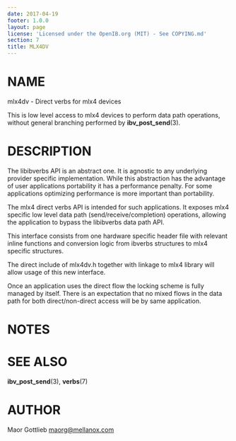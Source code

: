 ```yaml
---
date: 2017-04-19
footer: 1.0.0
layout: page
license: 'Licensed under the OpenIB.org (MIT) - See COPYING.md'
section: 7
title: MLX4DV
---
```


# NAME

mlx4dv - Direct verbs for mlx4 devices

This is low level access to mlx4 devices to perform data path operations,
without general branching performed by **ibv_post_send**(3).

# DESCRIPTION

The libibverbs API is an abstract one. It is agnostic to any underlying
provider specific implementation. While this abstraction has the advantage of
user applications portability it has a performance penalty. For some
applications optimizing performance is more important than portability.

The mlx4 direct verbs API is intended for such applications. It exposes mlx4
specific low level data path (send/receive/completion) operations, allowing
the application to bypass the libibverbs data path API.

This interface consists from one hardware specific header file with relevant
inline functions and conversion logic from ibverbs structures to mlx4 specific
structures.

The direct include of mlx4dv.h together with linkage to mlx4 library will
allow usage of this new interface.

Once an application uses the direct flow the locking scheme is fully managed
by itself. There is an expectation that no mixed flows in the data path for
both direct/non-direct access will be by same application.

# NOTES


# SEE ALSO

**ibv_post_send**(3),
**verbs**(7)

# AUTHOR

Maor Gottlieb <maorg@mellanox.com>
